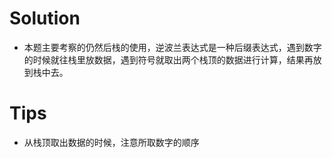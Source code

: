 # Solution 
* 本题主要考察的仍然后栈的使用，逆波兰表达式是一种后缀表达式，遇到数字的时候就往栈里放数据，遇到符号就取出两个栈顶的数据进行计算，结果再放到栈中去。

# Tips
* 从栈顶取出数据的时候，注意所取数字的顺序
